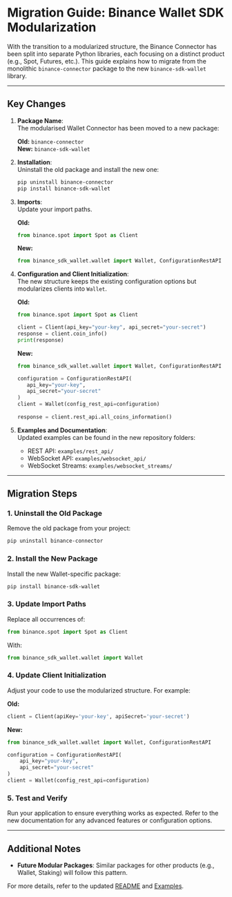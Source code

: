 # Migration Guide: Binance Wallet SDK Modularization

With the transition to a modularized structure, the Binance Connector has been split into separate Python libraries, each focusing on a distinct product (e.g., Spot, Futures, etc.). This guide explains how to migrate from the monolithic `binance-connector` package to the new `binance-sdk-wallet` library.

---

## Key Changes

1. **Package Name**:  
   The modularised Wallet Connector has been moved to a new package:

   **Old:** `binance-connector`  
   **New:** `binance-sdk-wallet`

2. **Installation**:  
   Uninstall the old package and install the new one:

   ```bash
   pip uninstall binance-connector
   pip install binance-sdk-wallet
   ```

3. **Imports**:  
   Update your import paths.  

   **Old:**

   ```python
   from binance.spot import Spot as Client
   ```

   **New:**

   ```python
   from binance_sdk_wallet.wallet import Wallet, ConfigurationRestAPI
   ```

4. **Configuration and Client Initialization**:  
   The new structure keeps the existing configuration options but modularizes clients into `Wallet`.

   **Old:**

   ```python
   from binance.spot import Spot as Client

   client = Client(api_key="your-key", api_secret="your-secret")
   response = client.coin_info()
   print(response)
   ```

   **New:**

   ```python
   from binance_sdk_wallet.wallet import Wallet, ConfigurationRestAPI

   configuration = ConfigurationRestAPI(
      api_key="your-key",
      api_secret="your-secret"
   )
   client = Wallet(config_rest_api=configuration)
      
   response = client.rest_api.all_coins_information()
   ```

5. **Examples and Documentation**:  
   Updated examples can be found in the new repository folders:
   - REST API: `examples/rest_api/`
   - WebSocket API: `examples/websocket_api/`
   - WebSocket Streams: `examples/websocket_streams/`

---

## Migration Steps

### 1. Uninstall the Old Package

Remove the old package from your project:

```bash
pip uninstall binance-connector
```

### 2. Install the New Package

Install the new Wallet-specific package:

```bash
pip install binance-sdk-wallet
```

### 3. Update Import Paths

Replace all occurrences of:

```python
from binance.spot import Spot as Client
```

With:

```python
from binance_sdk_wallet.wallet import Wallet
```

### 4. Update Client Initialization

Adjust your code to use the modularized structure. For example:

**Old:**

```python
client = Client(apiKey='your-key', apiSecret='your-secret')
```

**New:**

```python
from binance_sdk_wallet.wallet import Wallet, ConfigurationRestAPI

configuration = ConfigurationRestAPI(
    api_key="your-key",
    api_secret="your-secret"
)
client = Wallet(config_rest_api=configuration)
```

### 5. Test and Verify

Run your application to ensure everything works as expected. Refer to the new documentation for any advanced features or configuration options.

---

## Additional Notes

- **Future Modular Packages**: Similar packages for other products (e.g., Wallet, Staking) will follow this pattern.

For more details, refer to the updated [README](../README.md) and [Examples](../examples/).
